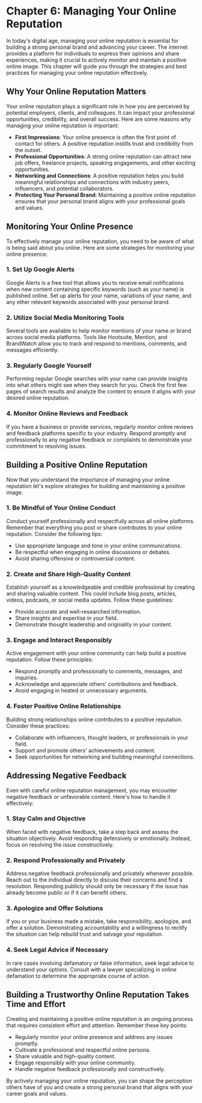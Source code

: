 Chapter 6: Managing Your Online Reputation
==========================================

In today's digital age, managing your online reputation is essential for building a strong personal brand and advancing your career. The internet provides a platform for individuals to express their opinions and share experiences, making it crucial to actively monitor and maintain a positive online image. This chapter will guide you through the strategies and best practices for managing your online reputation effectively.

**Why Your Online Reputation Matters**
--------------------------------------

Your online reputation plays a significant role in how you are perceived by potential employers, clients, and colleagues. It can impact your professional opportunities, credibility, and overall success. Here are some reasons why managing your online reputation is important:

* **First Impressions**: Your online presence is often the first point of contact for others. A positive reputation instills trust and credibility from the outset.
* **Professional Opportunities**: A strong online reputation can attract new job offers, freelance projects, speaking engagements, and other exciting opportunities.
* **Networking and Connections**: A positive reputation helps you build meaningful relationships and connections with industry peers, influencers, and potential collaborators.
* **Protecting Your Personal Brand**: Maintaining a positive online reputation ensures that your personal brand aligns with your professional goals and values.

**Monitoring Your Online Presence**
-----------------------------------

To effectively manage your online reputation, you need to be aware of what is being said about you online. Here are some strategies for monitoring your online presence:

### **1. Set Up Google Alerts**

Google Alerts is a free tool that allows you to receive email notifications when new content containing specific keywords (such as your name) is published online. Set up alerts for your name, variations of your name, and any other relevant keywords associated with your personal brand.

### **2. Utilize Social Media Monitoring Tools**

Several tools are available to help monitor mentions of your name or brand across social media platforms. Tools like Hootsuite, Mention, and BrandWatch allow you to track and respond to mentions, comments, and messages efficiently.

### **3. Regularly Google Yourself**

Performing regular Google searches with your name can provide insights into what others might see when they search for you. Check the first few pages of search results and analyze the content to ensure it aligns with your desired online reputation.

### **4. Monitor Online Reviews and Feedback**

If you have a business or provide services, regularly monitor online reviews and feedback platforms specific to your industry. Respond promptly and professionally to any negative feedback or complaints to demonstrate your commitment to resolving issues.

**Building a Positive Online Reputation**
-----------------------------------------

Now that you understand the importance of managing your online reputation let's explore strategies for building and maintaining a positive image:

### **1. Be Mindful of Your Online Conduct**

Conduct yourself professionally and respectfully across all online platforms. Remember that everything you post or share contributes to your online reputation. Consider the following tips:

* Use appropriate language and tone in your online communications.
* Be respectful when engaging in online discussions or debates.
* Avoid sharing offensive or controversial content.

### **2. Create and Share High-Quality Content**

Establish yourself as a knowledgeable and credible professional by creating and sharing valuable content. This could include blog posts, articles, videos, podcasts, or social media updates. Follow these guidelines:

* Provide accurate and well-researched information.
* Share insights and expertise in your field.
* Demonstrate thought leadership and originality in your content.

### **3. Engage and Interact Responsibly**

Active engagement with your online community can help build a positive reputation. Follow these principles:

* Respond promptly and professionally to comments, messages, and inquiries.
* Acknowledge and appreciate others' contributions and feedback.
* Avoid engaging in heated or unnecessary arguments.

### **4. Foster Positive Online Relationships**

Building strong relationships online contributes to a positive reputation. Consider these practices:

* Collaborate with influencers, thought leaders, or professionals in your field.
* Support and promote others' achievements and content.
* Seek opportunities for networking and building meaningful connections.

**Addressing Negative Feedback**
--------------------------------

Even with careful online reputation management, you may encounter negative feedback or unfavorable content. Here's how to handle it effectively:

### **1. Stay Calm and Objective**

When faced with negative feedback, take a step back and assess the situation objectively. Avoid responding defensively or emotionally. Instead, focus on resolving the issue constructively.

### **2. Respond Professionally and Privately**

Address negative feedback professionally and privately whenever possible. Reach out to the individual directly to discuss their concerns and find a resolution. Responding publicly should only be necessary if the issue has already become public or if it can benefit others.

### **3. Apologize and Offer Solutions**

If you or your business made a mistake, take responsibility, apologize, and offer a solution. Demonstrating accountability and a willingness to rectify the situation can help rebuild trust and salvage your reputation.

### **4. Seek Legal Advice if Necessary**

In rare cases involving defamatory or false information, seek legal advice to understand your options. Consult with a lawyer specializing in online defamation to determine the appropriate course of action.

**Building a Trustworthy Online Reputation Takes Time and Effort**
------------------------------------------------------------------

Creating and maintaining a positive online reputation is an ongoing process that requires consistent effort and attention. Remember these key points:

* Regularly monitor your online presence and address any issues promptly.
* Cultivate a professional and respectful online persona.
* Share valuable and high-quality content.
* Engage responsibly with your online community.
* Handle negative feedback professionally and constructively.

By actively managing your online reputation, you can shape the perception others have of you and create a strong personal brand that aligns with your career goals and values.
